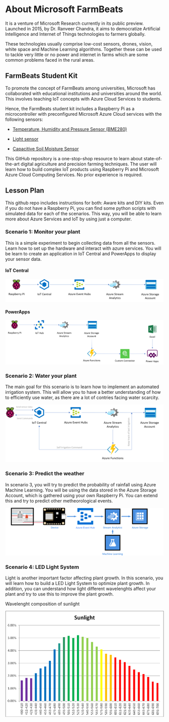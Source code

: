 # About Microsoft FarmBeats

It is a venture of Microsoft Research currently in its public preview. Launched in 2015, by Dr. Ranveer Chandra, it aims to democratize Artificial Intelligence and Internet of Things technologies to farmers globally.

These technologies usually comprise low-cost sensors, drones, vision, white space and Machine Learning algorithms. Together these can be used to tackle very little or no power and internet in farms which are some common problems faced in the rural areas.

## FarmBeats Student Kit

To promote the concept of FarmBeats among universities, Microsoft has collaborated with educational institutions and universities around the world. This involves teaching IoT concepts with Azure Cloud Services to students.

Hence, the FarmBeats student kit includes a Raspberry Pi as a microcontroller with preconfigured Microsoft Azure Cloud services with the following sensors:

- [Temperature, Humidity and Pressure Sensor (BME280)](https://wiki.seeedstudio.com/Grove-Barometer_Sensor-BME280/)

- [Light sensor](https://wiki.seeedstudio.com/Grove-Light_Sensor/)

- [Capacitive Soil Moisture Sensor](https://wiki.seeedstudio.com/Grove-Capacitive_Moisture_Sensor-Corrosion-Resistant/)

This GitHub repository is a one-stop-shop resource to learn about state-of-the-art digital agriculture and precision farming techniques. The user will learn how to build complex IoT products using Raspberry Pi and Microsoft Azure Cloud Computing Services. No prior experience is required.

## Lesson Plan

This github repo includes instructions for both: Aware kits and DIY kits. Even if you do not have a Raspberry Pi, you can find some python scripts with simulated data for each of the scenarios. This way, you will be able to learn more about Azure Services and IoT by using just a computer.

### Scenario 1: Monitor your plant

This is a simple experiment to begin collecting data from all the sensors. Learn how to set up the hardware and interact with azure services. 
You will be learn to create an application in IoT Central and PowerApps to display your sensor data. 

#### IoT Central

![Azure services iotc](Scenario-Learning-Modules/Aware_Kits/Lab1_MonitorYourPlant/IoTCentral/media/AzureServices_iotc.png)

#### PowerApps

![Azure services powerapps](Scenario-Learning-Modules/Aware_Kits/Lab1_MonitorYourPlant/PowerApps/media/AzureServices_powerapps.png)

### Scenario 2: Water your plant

The main goal for this scenario is to learn how to implement an automated irrigation system. This will allow you to have a better understanding of how to efficiently use water, as there are a lot of contries facing water scarcity.

![AzureServiceS1](Scenario-Learning-Modules/Aware_Kits/Lab2_WaterYourPlant/Alarm_system/media/AzureServices_Scenario2.png)

### Scenario 3: Predict the weather

In scenario 3, you will try to predict the probability of rainfall using Azure Machine Learning. You will be using the data stored in the Azure Storage Account, which is gathered using your own Raspberry Pi. You can extend this and try to predict other metheorological events.

![Ml Diagram](Scenario-Learning-Modules/Aware_Kits/Lab3_PredictTheWeather/media/ML-Diagram.png)

### Scenario 4: LED Light System

Light is another important factor affecting plant growth. In this scenario, you will learn how to build a LED Light System to optimize plant growth. In addition, you can understand how light different wavelenghts affect your plant and try to use this to improve the plant growth.

Wavelenght composition of sunlight

![sunlight composition](Scenario-Learning-Modules/Aware_Kits/Lab4_LEDLightSystem/media/sunlight.png)

